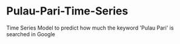# Pulau-Pari-Time-Series
Time Series Model to predict how much the keyword 'Pulau Pari' is searched in Google
